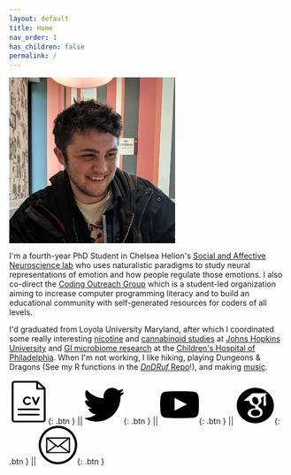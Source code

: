 ```yaml
---
layout: default
title: Home
nav_order: 1
has_children: false
permalink: /
---
```


<img src="/assets/images/Profile.jpg" alt="profile_photo" align="center" width="300"/>

I'm a fourth-year PhD Student in Chelsea Helion's [Social and Affective Neuroscience lab](https://sites.temple.edu/sanlab/) who uses naturalistic paradigms to study neural representations of emotion and how people regulate those emotions. I also co-direct the [Coding Outreach Group](https://tu-coding-outreach-group.github.io) which is a student-led organization aiming to increase computer programming literacy and to build an educational community with self-generated resources for coders of all levels.   
  
I'd graduated from Loyola University Maryland, after which I coordinated some really interesting [nicotine](https://www-nejm-org.libproxy.temple.edu/doi/10.1056/NEJMsa1502403?url_ver=Z39.88-2003&rfr_id=ori:rid:crossref.org&rfr_dat=cr_pub%3dwww.ncbi.nlm.nih.gov) and [cannabinoid studies](https://academic-oup-com.libproxy.temple.edu/jat/article/41/2/83/2967155) at [Johns Hopkins University](https://www.hopkinsmedicine.org/psychiatry/research/bpru) and [GI microbiome research](https://www-tandfonline-com.libproxy.temple.edu/doi/full/10.1080/19490976.2022.2083417?tab=permissions&scroll=top) at the [Children's Hospital of Philadelphia](https://www.chop.edu/centers-programs/division-gastroenterology-hepatology-and-nutrition).  When I'm not working, I like hiking, playing Dungeons & Dragons (See my R functions in the [*DnDRuf* Repo](https://github.com/wj-mitchell/DnDRuf)!), and making [music](https://doorprizeband.bandcamp.com/releases).

[<img src="/assets/images/CV_BW.png" alt="CV" width="70"/>](/docs/CV.pdf){: .btn } || [<img src="/assets/images/twitter_BW.png" alt="Twitter Profile" width="70"/>](https://twitter.com/wjmitchell_){: .btn } || [<img src="/assets/images/Youtube_BW.png" alt="Youtube Channel" width="70"/>](https://www.youtube.com/channel/UCCWDaY812TBOQ2iaXk3buLg){: .btn } || [<img src="/assets/images/scholar_BW.png" alt="Google Scholar Page" width="70"/>](https://scholar.google.com/citations?user=UtUW1zIAAAAJ&hl=en){: .btn } || [<img src="/assets/images/email_BW.png" alt="Email Me" width="70"/>](mailto:billy.mitchell@temple.edu){: .btn }  
